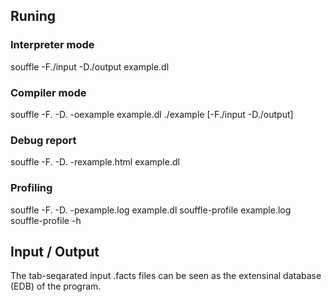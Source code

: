 ## Runing

### Interpreter mode
souffle -F./input -D./output example.dl

### Compiler mode
souffle -F. -D. -oexample example.dl
./example [-F./input -D./output]

### Debug report
souffle -F. -D. -rexample.html example.dl

### Profiling
souffle -F. -D. -pexample.log example.dl
souffle-profile example.log
souffle-profile -h

## Input / Output
The tab-seqarated input .facts files can be seen as the extensinal database
(EDB) of the program. 

